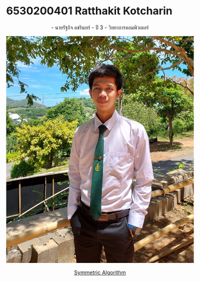 # 6530200401 Ratthakit Kotcharin
<center>
- นายรัฐกิจ คชรินทร์
  - ปี 3
  - วิทยาการคอมพิวเตอร์
  
![Chill guy](/img/Chillpic.jpg)

[Symmetric Algorithm](symmetric-algorithm.md)

</center>
